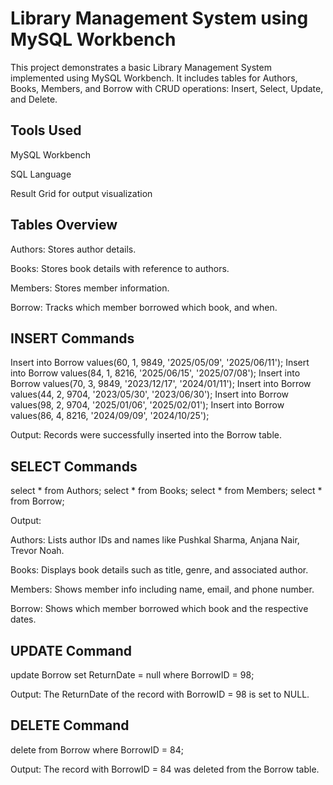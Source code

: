 # Library Management System using MySQL Workbench
This project demonstrates a basic Library Management System implemented using MySQL Workbench. It includes tables for Authors, Books, Members, and Borrow with CRUD operations: Insert, Select, Update, and Delete.

## Tools Used
MySQL Workbench

SQL Language

Result Grid for output visualization

## Tables Overview
Authors: Stores author details.

Books: Stores book details with reference to authors.

Members: Stores member information.

Borrow: Tracks which member borrowed which book, and when.

## INSERT Commands
Insert into Borrow values(60, 1, 9849, '2025/05/09', '2025/06/11');
Insert into Borrow values(84, 1, 8216, '2025/06/15', '2025/07/08');
Insert into Borrow values(70, 3, 9849, '2023/12/17', '2024/01/11');
Insert into Borrow values(44, 2, 9704, '2023/05/30', '2023/06/30');
Insert into Borrow values(98, 2, 9704, '2025/01/06', '2025/02/01');
Insert into Borrow values(86, 4, 8216, '2024/09/09', '2024/10/25');

Output: Records were successfully inserted into the Borrow table.

## SELECT Commands

select * from Authors;
select * from Books;
select * from Members;
select * from Borrow;

Output:

Authors: Lists author IDs and names like Pushkal Sharma, Anjana Nair, Trevor Noah.

Books: Displays book details such as title, genre, and associated author.

Members: Shows member info including name, email, and phone number.

Borrow: Shows which member borrowed which book and the respective dates.

## UPDATE Command
update Borrow set ReturnDate = null where BorrowID = 98;

Output: The ReturnDate of the record with BorrowID = 98 is set to NULL.

## DELETE Command
delete from Borrow where BorrowID = 84;

Output: The record with BorrowID = 84 was deleted from the Borrow table.

